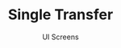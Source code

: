 ---
layout: embed
permalink: apps/bank/business-processes/single-transfer/ui-screens
lang: en
page_id: apps-bank-architectures-asset-management-screens

title: Single Transfer
subtitle: UI Screens
backUrl: /apps/bank/business-processes/single-transfer/

description: Screens
---